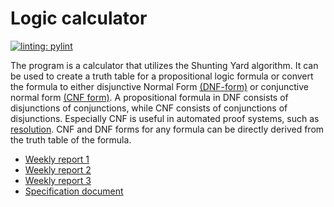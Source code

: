 # Logic calculator
[![linting: pylint](https://img.shields.io/badge/linting-pylint-yellowgreen)](https://github.com/pylint-dev/pylint)

The program is a calculator that utilizes the Shunting Yard algorithm. It can be used to create a truth table for a propositional logic formula or convert the formula to either disjunctive Normal Form [(DNF-form)](https://en.wikipedia.org/wiki/Disjunctive_normal_form) or conjunctive normal form [(CNF form)](https://en.wikipedia.org/wiki/Conjunctive_normal_form).  A propositional formula in DNF consists of disjunctions of conjunctions, while CNF consists of conjunctions of disjunctions. Especially CNF is useful in automated proof systems, such as [resolution](https://en.wikipedia.org/wiki/Resolution_(logic)). CNF and DNF forms for any formula can be directly derived from the truth table of the formula.

- [Weekly report 1](Documentation/Viikkoraportit/Viikkoraportti1.md) <br>
- [Weekly report 2](Documentation/Viikkoraportit/Viikkoraportti2.md) <br>
- [Weekly report 3](Documentation/Viikkoraportit/Viikkoraportti3.md) <br>
- [Specification document](Documentation/Specdocument.md)
